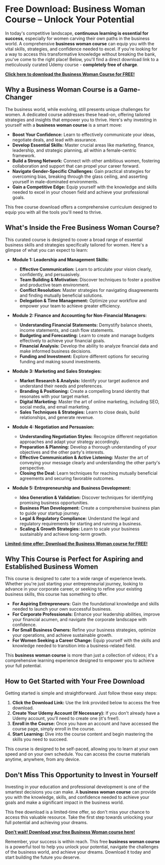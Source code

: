 # Free Download: Business Woman Course – Unlock Your Potential

In today's competitive landscape, **continuous learning is essential for success**, especially for women carving their own paths in the business world. A comprehensive **business woman course** can equip you with the vital skills, strategies, and confidence needed to excel. If you're looking for a way to access this transformative knowledge without breaking the bank, you've come to the right place! Below, you'll find a direct download link to a meticulously curated Udemy course - **completely free of charge**.

[**Click here to download the Business Woman Course for FREE!**](https://udemywork.com/business-woman-course)

## Why a Business Woman Course is a Game-Changer

The business world, while evolving, still presents unique challenges for women. A dedicated course addresses these head-on, offering tailored strategies and insights that empower you to thrive. Here's why investing in yourself with a **business woman course** is a smart move:

*   **Boost Your Confidence:** Learn to effectively communicate your ideas, negotiate deals, and lead with assurance.
*   **Develop Essential Skills:** Master crucial areas like marketing, finance, leadership, and strategic planning, all within a female-centric framework.
*   **Build a Strong Network:** Connect with other ambitious women, fostering collaboration and support that can propel your career forward.
*   **Navigate Gender-Specific Challenges:** Gain practical strategies for overcoming bias, breaking through the glass ceiling, and asserting yourself in male-dominated environments.
*   **Gain a Competitive Edge:** Equip yourself with the knowledge and skills needed to excel in your chosen field and achieve your professional goals.

This free course download offers a comprehensive curriculum designed to equip you with all the tools you'll need to thrive.

## What's Inside the Free Business Woman Course?

This curated course is designed to cover a broad range of essential business skills and strategies specifically tailored for women. Here's a glimpse of what you can expect to learn:

*   **Module 1: Leadership and Management Skills:**
    *   **Effective Communication:** Learn to articulate your vision clearly, confidently, and persuasively.
    *   **Team Building & Motivation:** Discover techniques to foster a positive and productive team environment.
    *   **Conflict Resolution:** Master strategies for navigating disagreements and finding mutually beneficial solutions.
    *   **Delegation & Time Management:** Optimize your workflow and empower your team to achieve greater efficiency.

*   **Module 2: Finance and Accounting for Non-Financial Managers:**
    *   **Understanding Financial Statements:** Demystify balance sheets, income statements, and cash flow statements.
    *   **Budgeting and Forecasting:** Learn to create and manage budgets effectively to achieve your financial goals.
    *   **Financial Analysis:** Develop the ability to analyze financial data and make informed business decisions.
    *   **Funding and Investment:** Explore different options for securing funding and making sound investments.

*   **Module 3: Marketing and Sales Strategies:**
    *   **Market Research & Analysis:** Identify your target audience and understand their needs and preferences.
    *   **Branding & Positioning:** Create a compelling brand identity that resonates with your target market.
    *   **Digital Marketing:** Master the art of online marketing, including SEO, social media, and email marketing.
    *   **Sales Techniques & Strategies:** Learn to close deals, build relationships, and generate revenue.

*   **Module 4: Negotiation and Persuasion:**
    *   **Understanding Negotiation Styles:** Recognize different negotiation approaches and adapt your strategy accordingly.
    *   **Preparation & Planning:** Develop a thorough understanding of your objectives and the other party's interests.
    *   **Effective Communication & Active Listening:** Master the art of conveying your message clearly and understanding the other party's perspective.
    *   **Closing the Deal:** Learn techniques for reaching mutually beneficial agreements and securing favorable outcomes.

*   **Module 5: Entrepreneurship and Business Development:**
    *   **Idea Generation & Validation:** Discover techniques for identifying promising business opportunities.
    *   **Business Plan Development:** Create a comprehensive business plan to guide your startup journey.
    *   **Legal & Regulatory Compliance:** Understand the legal and regulatory requirements for starting and running a business.
    *   **Scaling & Growth Strategies:** Learn to scale your business sustainably and achieve long-term growth.

[**Limited-time offer: Download the Business Woman course for FREE!**](https://udemywork.com/business-woman-course)

## Why This Course is Perfect for Aspiring and Established Business Women

This course is designed to cater to a wide range of experience levels. Whether you're just starting your entrepreneurial journey, looking to advance in your corporate career, or seeking to refine your existing business skills, this course has something to offer.

*   **For Aspiring Entrepreneurs:** Gain the foundational knowledge and skills needed to launch your own successful business.
*   **For Corporate Professionals:** Enhance your leadership abilities, improve your financial acumen, and navigate the corporate landscape with confidence.
*   **For Small Business Owners:** Refine your business strategies, optimize your operations, and achieve sustainable growth.
*   **For Women Seeking a Career Change:** Equip yourself with the skills and knowledge needed to transition into a business-related field.

This **business woman course** is more than just a collection of videos; it's a comprehensive learning experience designed to empower you to achieve your full potential.

## How to Get Started with Your Free Download

Getting started is simple and straightforward. Just follow these easy steps:

1.  **Click the Download Link:** Use the link provided below to access the free download.
2.  **Create Your Udemy Account (If Necessary):** If you don't already have a Udemy account, you'll need to create one (it's free!).
3.  **Enroll in the Course:** Once you have an account and have accessed the course page, simply enroll in the course.
4.  **Start Learning:** Dive into the course content and begin mastering the skills you need to succeed.

This course is designed to be self-paced, allowing you to learn at your own speed and on your own schedule. You can access the course materials anytime, anywhere, from any device.

## Don't Miss This Opportunity to Invest in Yourself

Investing in your education and professional development is one of the smartest decisions you can make. A **business woman course** can provide you with the knowledge, skills, and confidence needed to achieve your goals and make a significant impact in the business world.

This free download is a limited-time offer, so don't miss your chance to access this valuable resource. Take the first step towards unlocking your full potential and achieving your dreams.

[**Don't wait! Download your free Business Woman course here!**](https://udemywork.com/business-woman-course)

Remember, your success is within reach. This free **business woman course** is a powerful tool to help you unlock your potential, navigate the challenges of the business world, and achieve your dreams. Download it today and start building the future you deserve.
